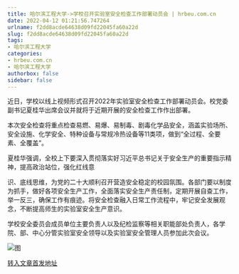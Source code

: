 ```yaml
---
title: 哈尔滨工程大学->学校召开实验室安全检查工作部署动员会 | hrbeu.com.cn
date: 2022-04-12 01:21:56.747264
urlname: f2dd8acde64638d09fd22045fa60a22d
slug: f2dd8acde64638d09fd22045fa60a22d
tags: 
- 哈尔滨工程大学
categories:
- hrbeu.com.cn
- 哈尔滨工程大学
authorbox: false
sidebar: false
---
```

近日，学校以线上视频形式召开2022年实验室安全检查工作部署动员会。校党委副书记夏桂华出席会议并就将于近期开展的安全检查工作作出部署。

本次安全检查将重点检查易燃、易爆、易制毒、剧毒化学品安全，涵盖实验场所、安全设施、化学安全、特种设备与常规冷热设备等11类项，做到“全过程、全要素、全覆盖”。

夏桂华强调，全校上下要深入贯彻落实好习近平总书记关于安全生产的重要指示精神，提高政治站位，强化红线意
<!--more-->
识、底线思维，为党的二十大顺利召开营造安全稳定的校园氛围。各部门要以制度为抓手，做好各项安全生产工作，全面落实安全生产责任制，定期开展自查工作，举一反三，确保工作有痕迹。将安全检查融入日常工作流程中，牢记安全发展观念，不断提高师生的实验室安全生产意识。

学校安全委员会成员单位主要负责人以及纪检监察等相关职能部处负责人，各学院、部、中心分管实验室安全领导以及实验室安全管理人员参加此次会议。

![图](http://gongxue.cn/__local/B/65/A7/25BEE7D671A526211821984975A_367E9999_AFC3.jpg)

[转入文章首发地址](http://gongxue.cn/info/1141/70255.htm)